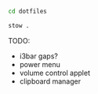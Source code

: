 ```bash
cd dotfiles
```

```bash
stow .
```


TODO:
- i3bar gaps?
- power menu
- volume control applet
- clipboard manager
